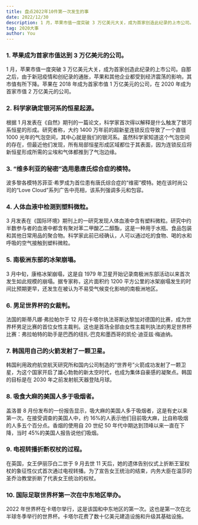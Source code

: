 ```yaml
---
title: 盘点2022年10件第一次发生的事
date: 2022/12/30
description: 1 月，苹果市值一度突破 3 万亿美元大关，成为首家创造此纪录的上市公司。自那之后，由于新冠疫情和创纪录的通胀，苹果和其他企业都受到经济震荡的影响，其市值有所下降。苹果在 2018 年成为首家市值 1 万亿美元的公司，在 2020 年成为首家市值 2 万亿美元的公司。
tag: 2020大事
author: You
---
```


### 1. 苹果成为首家市值达到 3 万亿美元的公司。

1 月，苹果市值一度突破 3 万亿美元大关，成为首家创造此纪录的上市公司。自那之后，由于新冠疫情和创纪录的通胀，苹果和其他企业都受到经济震荡的影响，其市值有所下降。苹果在 2018 年成为首家市值 1 万亿美元的公司，在 2020 年成为首家市值 2 万亿美元的公司。

### 2. 科学家确定银河系的恒星起源。

根据 1 月发表在《自然》期刊的一篇论文，科学家首次得以解释是什么触发了银河系恒星的形成。研究者称，大约 1400 万年前的超新星连锁反应导致了一个直径 1000 光年的气泡空间，其中心就是我们的银河系。虽然科学家知道这个气泡空间的存在，但最近他们发现，所有局部恒星形成区域都位于其表面，因为连锁反应将新恒星形成所需的尘埃和气体都推到了气泡边缘。

### 3. “维多利亚的秘密”选用患唐氏综合症的模特。

波多黎各模特苏菲亚·希罗成为首位患有唐氏综合症的“维密”模特。她在该时尚公司的“Love Cloud”系列广告中亮相，该系列强调多元和包容。

### 4. 人体血液中检测到塑料微粒。

3 月发表在《国际环境》期刊上的一研究发现人体血液中含有塑料微粒。研究中约半数参与者的血液中都含有聚对苯二甲酸乙二醇酯，这是一种用于水瓶、食品包装和其他日常用品的聚合物。科学家此前已经确认，人可以通过吃的食物、喝的水和呼吸的空气接触到塑料微粒。

### 5. 南极洲东部的冰架崩塌。

3 月中旬，康格冰架崩塌，这是自 1979 年卫星开始记录南极洲东部活动以来首次发生如此规模的崩塌。据专家称，这片面积约 1200 平方公里的冰架崩塌发生的时间比预期更早，还发生在被认为不易受气候变化影响的南极洲地区。

### 6. 男足世界杯的女裁判。

法国的斯蒂凡娜·弗拉帕尔于 12 月在卡塔尔执法哥斯达黎加对德国的比赛，成为世界杯男足比赛的首位女性主裁判。这也是首场全部由女性主裁判执法的男足世界杯比赛：弗拉帕特的助手是巴西的纽扎·巴克和墨西哥的凯伦·迪亚兹·梅迪纳。

### 7. 韩国用自己的火箭发射了一颗卫星。

韩国利用政府航空航天研究所和国内公司制造的“世界号”火箭成功发射了一颗卫星，为这个国家开启了雄心勃勃的新太空时代，也成为集体自豪感的凝聚点。韩国的目标是在 2030 年之前发射航天器登陆月球。

### 8. 吸食大麻的美国人多于吸烟者。

盖洛普 8 月份发布的一份报告显示，吸大麻的美国人多于吸烟者，这是有史以来第一次。在接受调查的美国人中，约 16%的人表示他们目前吸大麻，比自称吸烟的人多五个百分点。香烟的使用自 20 世纪 50 年代中期达到顶峰以来一直在下降，当时 45%的美国人报告说他们吸烟。

### 9. 电视转播折断权杖的过程。

在英国，女王伊丽莎白二世于 9 月去世 11 天后，她的遗体告别仪式上折断王室权杖的象征性仪式首次通过电视转播。为了宣告女王统治的结束，内务大臣在温莎的圣乔治教堂折断了代表女王统治的权杖。

### 10. 国际足联世界杯第一次在中东地区举办。

2022 年世界杯在卡塔尔举行，这是该国和中东地区的第一次。这也是第一次在北半球冬季举行的世界杯。卡塔尔花费了数十亿美元建造设施和升级其基础设施。

